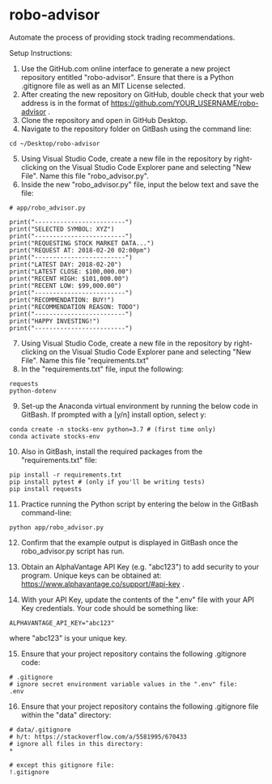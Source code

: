 # robo-advisor
Automate the process of providing stock trading recommendations.

Setup Instructions:

1. Use the GitHub.com online interface to generate a new project repository entitled "robo-advisor". Ensure that there is a Python .gitignore file as well as an MIT License selected.
2. After creating the new repository on GitHub, double check that your web address is in the format of https://github.com/YOUR_USERNAME/robo-advisor .
3. Clone the repository and open in GitHub Desktop.
4. Navigate to the repository folder on GitBash using the command line:
```
cd ~/Desktop/robo-advisor
```
5. Using Visual Studio Code, create a new file in the repository by right-clicking on the Visual Studio Code Explorer pane and selecting "New File". Name this file "robo_advisor.py".
6. Inside the new "robo_advisor.py" file, input the below text and save the file:
```
# app/robo_advisor.py

print("-------------------------")
print("SELECTED SYMBOL: XYZ")
print("-------------------------")
print("REQUESTING STOCK MARKET DATA...")
print("REQUEST AT: 2018-02-20 02:00pm")
print("-------------------------")
print("LATEST DAY: 2018-02-20")
print("LATEST CLOSE: $100,000.00")
print("RECENT HIGH: $101,000.00")
print("RECENT LOW: $99,000.00")
print("-------------------------")
print("RECOMMENDATION: BUY!")
print("RECOMMENDATION REASON: TODO")
print("-------------------------")
print("HAPPY INVESTING!")
print("-------------------------")
```
7. Using Visual Studio Code, create a new file in the repository by right-clicking on the Visual Studio Code Explorer pane and selecting "New File". Name this file "requirements.txt"
8. In the "requirements.txt" file, input the following:
```
requests
python-dotenv
```
9. Set-up the Anaconda virtual environment by running the below code in GitBash. If prompted with a [y/n] install option, select y:
```
conda create -n stocks-env python=3.7 # (first time only)
conda activate stocks-env
```
10. Also in GitBash, install the required packages from the "requirements.txt" file:
```
pip install -r requirements.txt
pip install pytest # (only if you'll be writing tests)
pip install requests
```
11. Practice running the Python script by entering the below in the GitBash command-line:
```
python app/robo_advisor.py
```
12. Confirm that the example output is displayed in GitBash once the robo_advisor.py script has run.

13. Obtain an AlphaVantage API Key (e.g. "abc123") to add security to your program. Unique keys can be obtained at: https://www.alphavantage.co/support/#api-key .

14. With your API Key, update the contents of the ".env" file with your API Key credentials. Your code should be something like:
```
ALPHAVANTAGE_API_KEY="abc123"
```
where "abc123" is your unique key.

15. Ensure that your project repository contains the following .gitignore code:
```
# .gitignore
# ignore secret environment variable values in the ".env" file:
.env
```
16. Ensure that your project repository contains the following .gitignore file within the "data" directory:
```
# data/.gitignore
# h/t: https://stackoverflow.com/a/5581995/670433
# ignore all files in this directory:
*

# except this gitignore file:
!.gitignore
```

